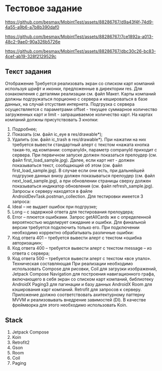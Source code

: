 # Тестовое задание

https://github.com/besmax/MobintTest/assets/88286767/d9a43f4f-74d9-4a55-a9b6-a7b8b390daf0

https://github.com/besmax/MobintTest/assets/88286767/7ce1892a-a013-48c2-9ae0-90a326b5726e

https://github.com/besmax/MobintTest/assets/88286767/dbc30c26-bc83-4cef-ab19-328f2129529c

## Текст задания
Отображение
Требуется реализовать экран со списком карт компаний используя шрифт и иконки, предложенные в директории res. Для ознакомления с деталями реализации см. файл Макет.
Карты компаний должны подгружаться порционно с сервера и кешироваться в базе данных, на случай отсуствия интернета. Подгрузка с сервера осуществляется с параметрами offset - текущее суммарное количество загруженных карт и limit - запрашиваемое количество карт. 
На картах компаний должны присутствовать 3 кнопки:
1.	Подробнее;
2.	Показать (см. файл ic_eye в res/drawable*);
3.	Удалить (см. файл ic_trash в res/drawable*).
При нажатии на них требуется вывести стандартный алерт с текстом «нажата кнопка такая-то, ид компании: companyId», параметр companyId приходит с сервера.
При первичном запуске должен показаться прелоудер (см. файл first_load_sample.jpg). Далее, если карт нет - должен показываться текст, сообщающий об этом (см. файл first_load_sample.jpg). В случае если они есть, при дальнейшей подгрузке данных внизу должен показываться прелоудер (см. файл next_load_sample.jpg), а при обновлении страницы сверху должен показываться индикатор обновления (см. файл refresh_sample.jpg). 
Запросы к серверу находятся в файле AndroidDevTask.postman_collection. Для тестировки имеется 3 запросa:
1.	Ideal – не выдает ошибок при подгрузке;
2.	Long – с задержкой ответа для тестирования прелоудера;
3.	Error – плюется ошибками. 
Запрос getAllCards же с определенной вероятностью моделирует ожидание и ошибки. Для финальной версии требуется подключить только его.
При подключении необходимо корректно обрабатывать различные ошибки: 
1.	Код ответа 401 – требуется вывести алерт с текстом «ошибка авторизации»;
2.	Код ответа 400 – требуется вывести алерт с текстом message – из ответа с сервера;
3.	Код ответа 500 – требуется вывести алерт с текстом «все упало».
Техническая составляющая
При реализации необходимо использовать Compose для рисовки, Coil для загрузки изображений, Jetpack Compose Navigation для построения навигационного графа, включающего в себя экран со списком карт компаний, библиотеку AndroidX Paging3 для пагинации и базу данных AndroidX Room для кэширования карт компаний. Retrofit для запросов к серверу.
Приложение должно соответствовать ахитектурному паттерну MVVM и реализовывать внедрение завимостей (DI). В качестве фреймворка для этого необходимо использовать  Koin.

## Stack
1) Jetpack Compose
2) Koin
3) Retrofit2
4) Gson
5) Room
6) Coil
7) Paging
   
